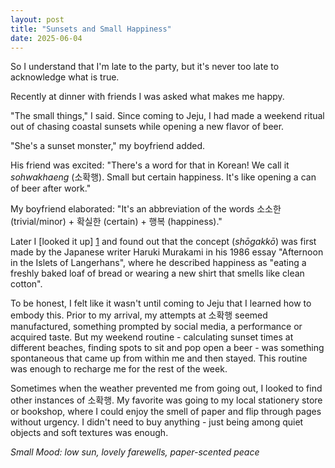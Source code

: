```yaml
---
layout: post
title: "Sunsets and Small Happiness"
date: 2025-06-04
---
```


So I understand that I'm late to the party, but it's never too late to acknowledge what is true. 

Recently at dinner with friends I was asked what makes me happy. 

"The small things," I said. Since coming to Jeju, I had made a weekend ritual out of chasing coastal sunsets while opening a new flavor of beer. 

"She's a sunset monster," my boyfriend added. 

His friend was excited: "There's a word for that in Korean! We call it *sohwakhaeng* (소확행). Small but certain happiness. It's like opening a can of beer after work." 

My boyfriend elaborated: "It's an abbreviation of the words 소소한 (trivial/minor) + 확실한 (certain) + 행복 (happiness)." 

Later I [looked it up] [1] and found out that the concept (*shōgakkō*) was first made by the Japanese writer Haruki Murakami in his 1986 essay "Afternoon in the Islets of Langerhans", where he described happiness as "eating a freshly baked loaf of bread or wearing a new shirt that smells like clean cotton".  

To be honest, I felt like it wasn't until coming to Jeju that I learned how to embody this. Prior to my arrival, my attempts at 소확행 seemed manufactured, something prompted by social media, a performance or acquired taste. But my weekend routine - calculating sunset times at different beaches, finding spots to sit and pop open a beer - was something spontaneous that came up from within me and then stayed. This routine was enough to recharge me for the rest of the week. 

Sometimes when the weather prevented me from going out, I looked to find other instances of 소확행. My favorite was going to my local stationery store or bookshop, where I could enjoy the smell of paper and flip through pages without urgency. I didn't need to buy anything - just being among quiet objects and soft textures was enough. 

*Small Mood: low sun, lovely farewells, paper-scented peace*

[1]: <https://www.koreaherald.com/article/1741241> 